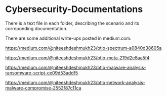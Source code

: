 # Cybersecurity-Documentations
There is a text file in each folder, describing the scenario and its correponding documentation.

There are some additional write-ups posted in medium.com. 

https://medium.com/@niteeshdeshmukh23/btlo-spectrum-a0840d38605a

https://medium.com/@niteeshdeshmukh23/btlo-meta-219d2e8aa5f4

https://medium.com/@niteeshdeshmukh23/btlo-malware-analysis-ransomware-script-ce09d53addf5

https://medium.com/@niteeshdeshmukh23/btlo-network-analysis-malware-compromise-2552f87c11ca
